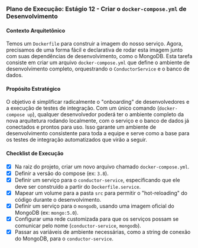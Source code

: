 ### Plano de Execução: Estágio 12 - Criar o `docker-compose.yml` de Desenvolvimento

#### Contexto Arquitetônico

Temos um `Dockerfile` para construir a imagem do nosso serviço. Agora, precisamos de uma forma fácil e declarativa de rodar esta imagem junto com suas dependências de desenvolvimento, como o MongoDB. Esta tarefa consiste em criar um arquivo `docker-compose.yml` que define o ambiente de desenvolvimento completo, orquestrando o `ConductorService` e o banco de dados.

#### Propósito Estratégico

O objetivo é simplificar radicalmente o "onboarding" de desenvolvedores e a execução de testes de integração. Com um único comando (`docker-compose up`), qualquer desenvolvedor poderá ter o ambiente completo da nova arquitetura rodando localmente, com o serviço e o banco de dados já conectados e prontos para uso. Isso garante um ambiente de desenvolvimento consistente para toda a equipe e serve como a base para os testes de integração automatizados que virão a seguir.

#### Checklist de Execução

- [x] Na raiz do projeto, criar um novo arquivo chamado `docker-compose.yml`.
- [x] Definir a versão do compose (ex: `3.8`).
- [x] Definir um serviço para o `conductor-service`, especificando que ele deve ser construído a partir do `Dockerfile.service`.
- [x] Mapear um volume para a pasta `src` para permitir o "hot-reloading" do código durante o desenvolvimento.
- [x] Definir um serviço para o `mongodb`, usando uma imagem oficial do MongoDB (ex: `mongo:5.0`).
- [x] Configurar uma rede customizada para que os serviços possam se comunicar pelo nome (`conductor-service`, `mongodb`).
- [x] Passar as variáveis de ambiente necessárias, como a string de conexão do MongoDB, para o `conductor-service`.
